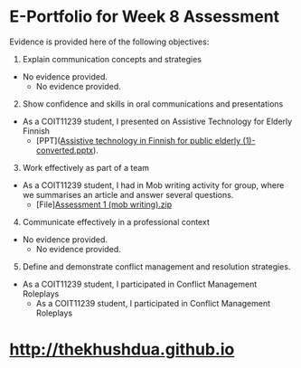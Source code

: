 # E-Portfolio for Week 8 Assessment

Evidence is provided here of the following objectives:

1. Explain communication concepts and strategies
 - No evidence provided.
     - No evidence provided.

2. Show confidence and skills in oral communications and presentations
 - As a COIT11239 student, I presented on Assistive Technology for Elderly Finnish 
     - [PPT]([Assistive technology in Finnish for public elderly (1)-converted.pptx](https://github.com/thekhushdua/thekhushdua/files/8675221/Assistive.technology.in.Finnish.for.public.elderly.1.-converted.pptx)).

3. Work effectively as part of a team
 - As a COIT11239 student, I had in Mob writing activity for group, where we summarises an article and answer several questions.
    - [File][Assessment 1 (mob writing).zip](https://github.com/thekhushdua/thekhushdua/files/8675246/Assessment.1.mob.writing.zip)

4. Communicate effectively in a professional context
 - No evidence provided.
     - No evidence provided.

5. Define and demonstrate conflict management and resolution strategies.
 - As a COIT11239 student, I participated in Conflict Management Roleplays 
     - As a COIT11239 student, I participated in Conflict Management Roleplays 

# http://thekhushdua.github.io 
